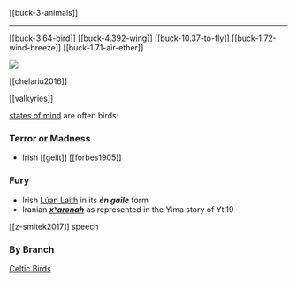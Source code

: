 [[buck-3-animals]]

---

[[buck-3.64-bird]]
[[buck-4.392-wing]]
[[buck-10.37-to-fly]]
[[buck-1.72-wind-breeze]]
[[buck-1.71-air-ether]]







![](a/98643.jpg)

[[chelariu2016]]

[[valkyries]]

[states of mind](states-of-mind.md) are often birds:

### Terror or Madness

- Irish [[geilt]] [[forbes1905]]

### Fury

- Irish [Lúan Laith](luan-laith.md) in its ***én gaile*** form
- Iranian ***[xᵛarənah](khvarenah.md)*** as represented in the Yima story of Yt.19


[[z-smitek2017]] speech

### By Branch
[Celtic Birds](birds-celtic.md)

